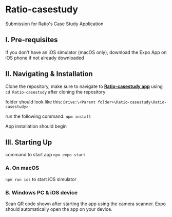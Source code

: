 # Ratio-casestudy
Submission for Ratio's Case Study Application
## I. Pre-requisites 
If you don't have an iOS simulator (macOS only), download the Expo App on iOS phone if not already downloaded

## II. Navigating & Installation
Clone the repository, make sure to navigate to  <u>**Ratio-casestudy app**</u> using `cd Ratio-casestudy` after cloning the repository 

folder should look like this: `Drive:\<Parent folder>\Ratio-casestudy\Ratio-casestudy>`

run the following command: `npm install`

App installation should begin

## III. Starting Up
command to start app `npx expo start`
### A. On macOS
`npm run ios` to start iOS simulator
### B. Windows PC & iOS device
Scan QR code shown after starting the app using the camera scanner. Expo should automatically open the app on your device.
